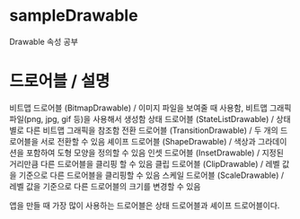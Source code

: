 # sampleDrawable
Drawable 속성 공부


# 드로어블 / 설명
비트맵 드로어블 (BitmapDrawable) / 이미지 파일을 보여줄 때 사용함, 비트맵 그래픽 파일(png, jpg, gif 등)을 사용해서 생성함
상태 드로어블 (StateListDrawable) / 상태별로 다른 비트맵 그래픽을 참조함
전환 드로어블 (TransitionDrawable) / 두 개의 드로어블을 서로 전환할 수 있음
셰이프 드로어블 (ShapeDrawable) / 색상과 그라데이션을 포함하여 도형 모양을 정의할 수 있음
인셋 드로어블 (InsetDrawable) / 지정된 거리만큼 다른 드로어블을 클리핑 할 수 있음
클립 드로어블 (ClipDrawable) / 레벨 값을 기준으로 다른 드로어블을 클리핑할 수 있음
스케일 드로어블 (ScaleDrawable) / 레벨 값을 기준으로 다른 드로어블의 크기를 변경할 수 있음

앱을 만들 때 가장 많이 사용하는 드로어블은 상태 드로어블과 셰이프 드로어블이다.
